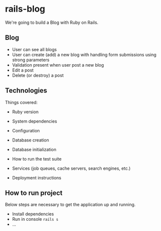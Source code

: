 # rails-blog

We're going to build a Blog with Ruby on Rails.

## Blog

*  User can see all blogs
*  User can create (add) a new blog with handling form submissions using strong parameters
*  Validation present when user post a new blog
*  Edit a post
*  Delete (or destroy) a post

## Technologies

Things covered:

* Ruby version

* System dependencies

* Configuration

* Database creation

* Database initialization

* How to run the test suite

* Services (job queues, cache servers, search engines, etc.)

* Deployment instructions


## How to run project

Below steps are necessary to get the
application up and running.

* Install dependencies
* Run in console `rails s`
* ...

